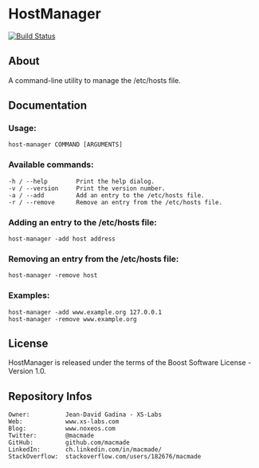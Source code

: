 HostManager
===========

[![Build Status](https://img.shields.io/travis/macmade/host-manager.svg?branch=master&style=flat)](https://travis-ci.org/macmade/host-manager)

About
-----

A command-line utility to manage the /etc/hosts file.

Documentation
-------------

### Usage:

    host-manager COMMAND [ARGUMENTS]

### Available commands:

    -h / --help        Print the help dialog.
    -v / --version     Print the version number.
    -a / --add         Add an entry to the /etc/hosts file.
    -r / --remove      Remove an entry from the /etc/hosts file.

### Adding an entry to the /etc/hosts file:

    host-manager -add host address

### Removing an entry from the /etc/hosts file:

    host-manager -remove host

### Examples:

    host-manager -add www.example.org 127.0.0.1
    host-manager -remove www.example.org


License
-------

HostManager is released under the terms of the Boost Software License - Version 1.0.

Repository Infos
----------------

    Owner:			Jean-David Gadina - XS-Labs
    Web:			www.xs-labs.com
    Blog:			www.noxeos.com
    Twitter:		@macmade
    GitHub:			github.com/macmade
    LinkedIn:		ch.linkedin.com/in/macmade/
    StackOverflow:	stackoverflow.com/users/182676/macmade
